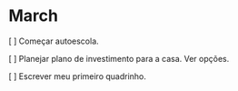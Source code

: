 # March

[ ] Começar autoescola.

[ ] Planejar plano de investimento para a casa. Ver opções.

[ ] Escrever meu primeiro quadrinho.
